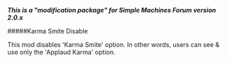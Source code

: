 *****This is a "modification package" for Simple Machines Forum version 2.0.x*****

#####Karma Smite Disable

This mod disables 'Karma Smite' option. In other words, users can see & use only the 'Applaud Karma' option.
